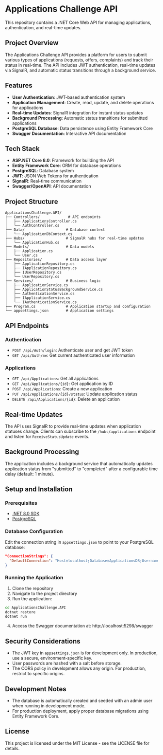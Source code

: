 # Applications Challenge API

This repository contains a .NET Core Web API for managing applications, authentication, and real-time updates.

## Project Overview

The Applications Challenge API provides a platform for users to submit various types of applications (requests, offers, complaints) and track their status in real-time. The API includes JWT authentication, real-time updates via SignalR, and automatic status transitions through a background service.

## Features

- **User Authentication**: JWT-based authentication system
- **Application Management**: Create, read, update, and delete operations for applications
- **Real-time Updates**: SignalR integration for instant status updates
- **Background Processing**: Automatic status transitions for submitted applications
- **PostgreSQL Database**: Data persistence using Entity Framework Core
- **Swagger Documentation**: Interactive API documentation

## Tech Stack

- **ASP.NET Core 8.0**: Framework for building the API
- **Entity Framework Core**: ORM for database operations
- **PostgreSQL**: Database system
- **JWT**: JSON Web Tokens for authentication
- **SignalR**: Real-time communication
- **Swagger/OpenAPI**: API documentation

## Project Structure

```
ApplicationsChallenge.API/
├── Controllers/             # API endpoints
│   ├── ApplicationsController.cs
│   └── AuthController.cs
├── Data/                   # Database context
│   └── ApplicationDbContext.cs
├── Hubs/                   # SignalR hubs for real-time updates
│   └── ApplicationHub.cs
├── Models/                 # Data models
│   ├── Application.cs
│   └── User.cs
├── Repositories/           # Data access layer
│   ├── ApplicationRepository.cs
│   ├── IApplicationRepository.cs
│   ├── IUserRepository.cs
│   └── UserRepository.cs
├── Services/               # Business logic
│   ├── ApplicationService.cs
│   ├── ApplicationStatusBackgroundService.cs
│   ├── AuthenticationService.cs
│   ├── IApplicationService.cs
│   └── IAuthenticationService.cs
├── Program.cs              # Application startup and configuration
└── appsettings.json        # Application settings
```

## API Endpoints

### Authentication

- `POST /api/Auth/login`: Authenticate user and get JWT token
- `GET /api/Auth/me`: Get current authenticated user information

### Applications

- `GET /api/Applications`: Get all applications
- `GET /api/Applications/{id}`: Get application by ID
- `POST /api/Applications`: Create a new application
- `PUT /api/Applications/{id}/status`: Update application status
- `DELETE /api/Applications/{id}`: Delete an application

## Real-time Updates

The API uses SignalR to provide real-time updates when application statuses change. Clients can subscribe to the `/hubs/applications` endpoint and listen for `ReceiveStatusUpdate` events.

## Background Processing

The application includes a background service that automatically updates application status from "submitted" to "completed" after a configurable time delay (default: 1 minute).

## Setup and Installation

### Prerequisites

- [.NET 8.0 SDK](https://dotnet.microsoft.com/download/dotnet/8.0)
- [PostgreSQL](https://www.postgresql.org/download/)

### Database Configuration

Edit the connection string in `appsettings.json` to point to your PostgreSQL database:

```json
"ConnectionStrings": {
  "DefaultConnection": "Host=localhost;Database=ApplicationsDB;Username=your_username;Password=your_password"
}
```

### Running the Application

1. Clone the repository
2. Navigate to the project directory
3. Run the application:

```bash
cd ApplicationsChallenge.API
dotnet restore
dotnet run
```

4. Access the Swagger documentation at: http://localhost:5298/swagger

## Security Considerations

- The JWT key in `appsettings.json` is for development only. In production, use a secure, environment-specific key.
- User passwords are hashed with a salt before storage.
- The CORS policy in development allows any origin. For production, restrict to specific origins.

## Development Notes

- The database is automatically created and seeded with an admin user when running in development mode.
- For production deployment, apply proper database migrations using Entity Framework Core.

## License

This project is licensed under the MIT License - see the LICENSE file for details.
